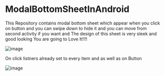 # ModalBottomSheetInAndroid
This Repository contains modal bottom sheet which appear when you click on button and you can swipe down to hide it and you can move from second activity if you want and 
The design of this sheet is very sleek and good looking You are going to Love It!!!!


![image](https://user-images.githubusercontent.com/64765400/111020105-4745c100-8378-11eb-8498-4a9a2eca4732.png)

On click listners already set to every item and as well as on Button


![image](https://user-images.githubusercontent.com/64765400/111020099-40b74980-8378-11eb-85a4-309cb950aa97.png)
